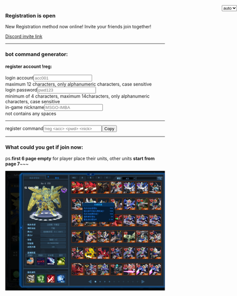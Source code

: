 <select class="form-control lang" onchange="setLang(this)" style="display:block;position:absolute;z-index:50;right:0;width:auto;">
	<option value="">auto</option>
	<option value="zh">zh</option>
	<option value="en">en</option>
</select>

<script type="text/javascript">
function goLang(){
	var userLang = localStorage.getItem('lang') || navigator.language || navigator.userLanguage;
	var isZh = !!userLang.match('zh');
	var pageEn = !!window.location.hash.match('.en.md$');
	var page = window.location.hash.match('(#!.*)\.md$')[1];
	if(pageEn) page = page.match('(.*)\.en$')[1];
	if(!isZh && !pageEn) window.location.hash = page + '.en.md';
	if(isZh && pageEn) window.location.hash =  page + '.md';
	document.querySelector('select.lang').value = (localStorage.getItem('lang') == '')? '' : (isZh)? 'zh':'en';
}

function setLang(ele){
	localStorage.setItem('lang', ele.value);
	goLang();
}
goLang();
</script>


### Registration is open


New Registration method now online!
Invite your friends join together!

[Discord invite link](https://discord.gg/b2VqaNb)


<hr/>

### bot command generator:

#### register account  !reg:
<form role="form" data-toggle="validator">
<div class="form-group"><div class="input-group"><span class="input-group-addon">login account</span><input id="acc" pattern="^[A-Za-z0-9]{1,}$" maxlength="12" onkeyup="gencmd(this)" type="text" class="form-control" placeholder="acc001" required></div><div class="help-block">maximum 12 characters, only alphanumeric characters, case sensitive</div></div>

<div class="form-group"><div class="input-group"><span class="input-group-addon">login password</span><input id="pwd" pattern="^[A-Za-z0-9]{4,14}$" maxlength="14" onkeyup="gencmd(this)" type="text" class="form-control" placeholder="pwd123" required></div><div class="help-block">minimum of 4 characters, maximum 14characters, only alphanumeric characters, case sensitive</div></div>

<div class="form-group"><div class="input-group"><span class="input-group-addon">in-game nickname</span><input id="nick" pattern="^[^\s]+$" maxlength="16" onkeyup="gencmd(this)" type="text" class="form-control" placeholder="MSGO-IMBA" required></div><div class="help-block">not contains any spaces</div></div>

</form>
<hr/>
<div class="input-group"><span class="input-group-addon">register command</span><input id="reg" type="text" class="form-control" placeholder="!reg <acc> <pwd> <nick>" readonly><span class="input-group-btn"><button class="btn btn-default" type="button" onclick="cp(this)">Copy</button></span></div>
<hr/>
<script src="validator.min.js" integrity="sha256-dHf/YjH1A4tewEsKUSmNnV05DDbfGN3g7NMq86xgGh8=" crossorigin="anonymous"></script>
<script type="text/javascript">
var form = 1;
function gencmd(ele){
if(form) {
	$('form').validator().on('valid.bs.validator', function (e) {
		var acc = document.querySelector('#acc').value;
		var pwd = document.querySelector('#pwd').value;
		var nick = document.querySelector('#nick').value;
		var all = '!reg '+ acc +' '+ pwd +' '+ nick;
		document.querySelector('#reg').value = all;
	})
	form = 0;
	return
}
}
function cp(ele){
	var e = document.querySelector('#reg');
	e.select();
	e.setSelectionRange(0, 99999);
	document.execCommand("copy");
}
</script>


### What could you get if join now:

ps.**first 6 page empty** for player place their units, other units **start from page 7**~~~

![units](GOnlineScreenShot_20190527_165042.jpg)

